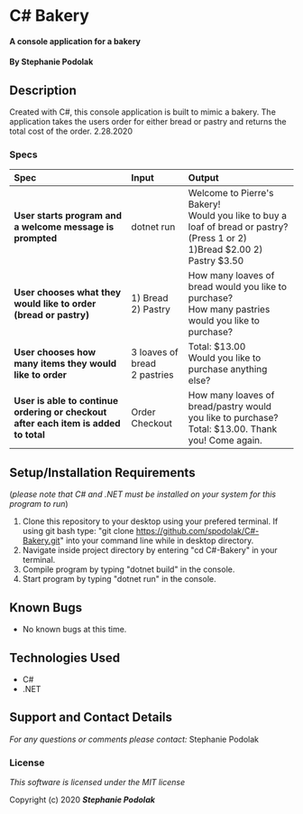 # C# Bakery

#### A console application for a bakery

#### **By Stephanie Podolak**

## Description

Created with C#, this console application is built to mimic a bakery. The application takes the users order for either bread or pastry and returns the total cost of the order.  2.28.2020


### Specs
| Spec | Input | Output |
| :-------------     | :------------- | :------------- |
| **User starts program and a welcome message is prompted** | dotnet run | Welcome to Pierre's Bakery!<br/>Would you like to buy a loaf of bread or pastry? (Press 1 or 2) <br/>1)Bread $2.00   2) Pastry $3.50 |
| **User chooses what they would like to order (bread or pastry)** | 1) Bread <br/> 2) Pastry | How many loaves of bread would you like to purchase? <br/> How many pastries would you like to purchase? |
| **User chooses how many items they would like to order** | 3 loaves of bread <br/> 2 pastries | Total: $13.00 <br/> Would you like to purchase anything else? |
| **User is able to continue ordering or checkout after each item is added to total** | Order <br/> Checkout <br/> | How many loaves of bread/pastry would you like to purchase?<br/> Total: $13.00. Thank you! Come again.


## Setup/Installation Requirements
(_please note that C# and .NET must be installed on your system for this program to run_)



1. Clone this repository to your desktop using your prefered terminal. If using git bash type: "git clone https://github.com/spodolak/C#-Bakery.git" into your command line while in desktop directory.
2. Navigate inside project directory by entering "cd C#-Bakery" in your terminal.
3. Compile program by typing "dotnet build" in the console. 
4. Start program by typing "dotnet run" in the console.


## Known Bugs
* No known bugs at this time.

## Technologies Used
* C#
* .NET

## Support and Contact Details

_For any questions or comments please contact:_ Stephanie Podolak


### License

*This software is licensed under the MIT license*

Copyright (c) 2020 **_Stephanie Podolak_**